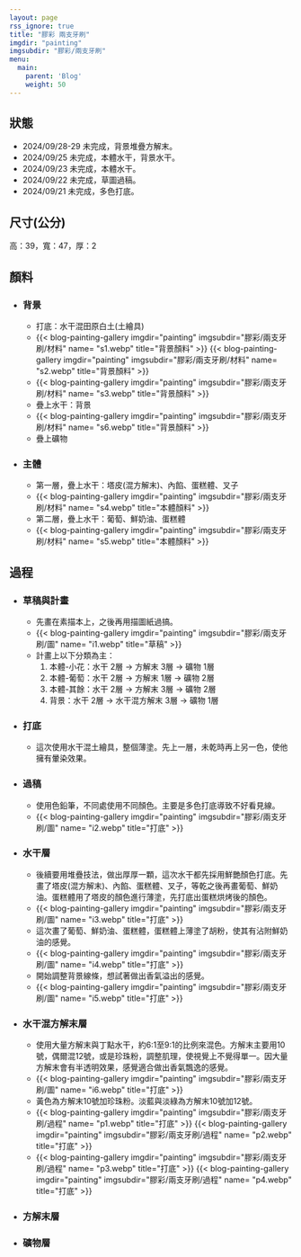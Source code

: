 ```yaml
---
layout: page
rss_ignore: true
title: "膠彩 兩支牙刷"
imgdir: "painting"
imgsubdir: "膠彩/兩支牙刷"
menu:
  main:
    parent: 'Blog'
    weight: 50
---
```

## **狀態** ##
* 2024/09/28-29 未完成，背景堆疊方解末。
* 2024/09/25 未完成，本體水干，背景水干。
* 2024/09/23 未完成，本體水干。
* 2024/09/22 未完成，草圖過稿。
* 2024/09/21 未完成，多色打底。

## **尺寸(公分)** ##
高：39，寬：47，厚：2

## **顏料** ##

* ### 背景 ###
  * 打底：水干混田原白土(土繪具)
  * {{< blog-painting-gallery imgdir="painting" imgsubdir="膠彩/兩支牙刷/材料" name= "s1.webp" title="背景顏料" >}}
    {{< blog-painting-gallery imgdir="painting" imgsubdir="膠彩/兩支牙刷/材料" name= "s2.webp" title="背景顏料" >}}
  * {{< blog-painting-gallery imgdir="painting" imgsubdir="膠彩/兩支牙刷/材料" name= "s3.webp" title="背景顏料" >}}
  * 疊上水干：背景
  * {{< blog-painting-gallery imgdir="painting" imgsubdir="膠彩/兩支牙刷/材料" name= "s6.webp" title="背景顏料" >}}
  * 疊上礦物

* ### 主體 ###
  * 第一層，疊上水干：塔皮(混方解末)、內餡、蛋糕體、叉子
  * {{< blog-painting-gallery imgdir="painting" imgsubdir="膠彩/兩支牙刷/材料" name= "s4.webp" title="本體顏料" >}}
  * 第二層，疊上水干：葡萄、鮮奶油、蛋糕體
  * {{< blog-painting-gallery imgdir="painting" imgsubdir="膠彩/兩支牙刷/材料" name= "s5.webp" title="本體顏料" >}}


## **過程** ##

* ### 草稿與計畫 ###
  * 先畫在素描本上，之後再用描圖紙過搞。
  * {{< blog-painting-gallery imgdir="painting" imgsubdir="膠彩/兩支牙刷/圖" name= "i1.webp" title="草稿" >}}
  * 計畫上以下分類為主：
      1. 本體-小花：水干 2層 -> 方解末 3層 -> 礦物 1層
      2. 本體-葡萄：水干 2層 -> 方解末 1層 -> 礦物 2層
      3. 本體-其餘：水干 2層 -> 方解末 3層 -> 礦物 2層
      4. 背景：水干 2層 -> 水干混方解末 3層 -> 礦物 1層

* ### 打底 ###
  * 這次使用水干混土繪具，整個薄塗。先上一層，未乾時再上另一色，使他擁有暈染效果。

* ### 過稿 ###
  * 使用色鉛筆，不同處使用不同顏色。主要是多色打底導致不好看見線。
  * {{< blog-painting-gallery imgdir="painting" imgsubdir="膠彩/兩支牙刷/圖" name= "i2.webp" title="打底" >}}

* ### 水干層 ###
  * 後續要用堆疊技法，做出厚厚一顆，這次水干都先採用鮮艷顏色打底。先畫了塔皮(混方解末)、內餡、蛋糕體、叉子，等乾之後再畫葡萄、鮮奶油。蛋糕體用了塔皮的顏色進行薄塗，先打底出蛋糕烘烤後的顏色。
  * {{< blog-painting-gallery imgdir="painting" imgsubdir="膠彩/兩支牙刷/圖" name= "i3.webp" title="打底" >}}
  * 這次畫了葡萄、鮮奶油、蛋糕體，蛋糕體上薄塗了胡粉，使其有沾附鮮奶油的感覺。
  * {{< blog-painting-gallery imgdir="painting" imgsubdir="膠彩/兩支牙刷/圖" name= "i4.webp" title="打底" >}}
  * 開始調整背景線條，想試著做出香氣溢出的感覺。
  * {{< blog-painting-gallery imgdir="painting" imgsubdir="膠彩/兩支牙刷/圖" name= "i5.webp" title="打底" >}}

* ### 水干混方解末層 ###
  * 使用大量方解末與丁點水干，約6:1至9:1的比例來混色。方解末主要用10號，偶爾混12號，或是珍珠粉，調整肌理，使視覺上不覺得單一。因大量方解末會有半透明效果，感覺適合做出香氣飄逸的感覺。
  * {{< blog-painting-gallery imgdir="painting" imgsubdir="膠彩/兩支牙刷/圖" name= "i6.webp" title="打底" >}}
  * 黃色為方解末10號加珍珠粉。淡藍與淡綠為方解末10號加12號。
  * {{< blog-painting-gallery imgdir="painting" imgsubdir="膠彩/兩支牙刷/過程" name= "p1.webp" title="打底" >}}
    {{< blog-painting-gallery imgdir="painting" imgsubdir="膠彩/兩支牙刷/過程" name= "p2.webp" title="打底" >}}
  * {{< blog-painting-gallery imgdir="painting" imgsubdir="膠彩/兩支牙刷/過程" name= "p3.webp" title="打底" >}}
    {{< blog-painting-gallery imgdir="painting" imgsubdir="膠彩/兩支牙刷/過程" name= "p4.webp" title="打底" >}}

* ### 方解末層 ###

* ### 礦物層 ###
